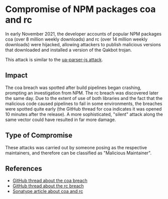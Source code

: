 <!-- cSpell:ignore Qakbot Sonatype -->

# Compromise of NPM packages coa and rc

In early November 2021, the developer accounts of popular NPM packages coa (over
8 million weekly downloads) and rc (over 14 million weekly downloads) were
hijacked, allowing attackers to publish malicious versions that downloaded and
installed a version of the Qakbot trojan.

This attack is similar to the [ua-parser-js attack](ua-parser-js.md).

## Impact

The coa breach was spotted after build pipelines began crashing, prompting an
investigation from NPM. The rc breach was discovered later the same day. Due to
the extent of use of both libraries and the fact that the malicious code caused
pipelines to fail in some environments, the breaches were spotted quite early
(the GitHub thread for coa indicates it was opened 10 minutes after the
release). A more sophisticated, "silent" attack along the same vector could have
resulted in far more damage.

## Type of Compromise

These attacks was carried out by someone posing as the respective maintainers,
and therefore can be classified as "Malicious Maintainer".

## References

- [GitHub thread about the coa breach](https://github.com/veged/coa/issues/99)
- [GitHub thread about the rc breach](https://github.com/dominictarr/rc/issues/131)
- [Sonatype article about coa and rc](https://blog.sonatype.com/npm-hijackers-at-it-again-popular-coa-and-rc-open-source-libraries-taken-over-to-spread-malware)
